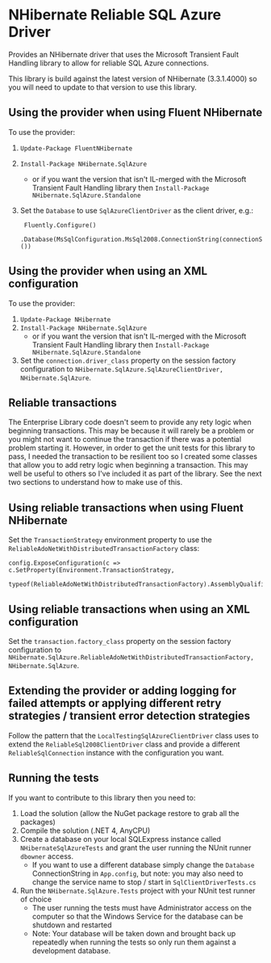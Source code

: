 ﻿NHibernate Reliable SQL Azure Driver
====================================

Provides an NHibernate driver that uses the Microsoft Transient Fault Handling library to allow for reliable SQL Azure connections.

This library is build against the latest version of NHibernate (3.3.1.4000) so you will need to update to that version to use this library.

Using the provider when using Fluent NHibernate
-----------------------------------------------

To use the provider:

1. `Update-Package FluentNHibernate`
2. `Install-Package NHibernate.SqlAzure`
	* or if you want the version that isn't IL-merged with the Microsoft Transient Fault Handling library then `Install-Package NHibernate.SqlAzure.Standalone`
3. Set the `Database` to use `SqlAzureClientDriver` as the client driver, e.g.:

        Fluently.Configure()
            .Database(MsSqlConfiguration.MsSql2008.ConnectionString(connectionString).Driver<SqlAzureClientDriver>())

Using the provider when using an XML configuration
--------------------------------------------------

To use the provider:

1. `Update-Package NHibernate`
2. `Install-Package NHibernate.SqlAzure`
	* or if you want the version that isn't IL-merged with the Microsoft Transient Fault Handling library then `Install-Package NHibernate.SqlAzure.Standalone`
3. Set the `connection.driver_class` property on the session factory configuration to `NHibernate.SqlAzure.SqlAzureClientDriver, NHibernate.SqlAzure`.

Reliable transactions
---------------------

The Enterprise Library code doesn't seem to provide any rety logic when beginning transactions. This may be because it will rarely be a problem or you might not want to continue the transaction if there was a potential problem starting it. However, in order to get the unit tests for this library to pass, I needed the transaction to be resilient too so I created some classes that allow you to add retry logic when beginning a transaction. This may well be useful to others so I've included it as part of the library. See the next two sections to understand how to make use of this.

Using reliable transactions when using Fluent NHibernate
--------------------------------------------------------

Set the `TransactionStrategy` environment property to use the `ReliableAdoNetWithDistributedTransactionFactory` class:

	config.ExposeConfiguration(c => c.SetProperty(Environment.TransactionStrategy,
		typeof(ReliableAdoNetWithDistributedTransactionFactory).AssemblyQualifiedName));

Using reliable transactions when using an XML configuration
-----------------------------------------------------------

Set the `transaction.factory_class` property on the session factory configuration to `NHibernate.SqlAzure.ReliableAdoNetWithDistributedTransactionFactory, NHibernate.SqlAzure`.

Extending the provider or adding logging for failed attempts or applying different retry strategies / transient error detection strategies
------------------------------------------------------------------------------------------------------------------------------------------

Follow the pattern that the `LocalTestingSqlAzureClientDriver` class uses to extend the `ReliableSql2008ClientDriver` class and provide a different `ReliableSqlConnection` instance with the configuration you want.

Running the tests
-----------------

If you want to contribute to this library then you need to:

1. Load the solution (allow the NuGet package restore to grab all the packages)
2. Compile the solution (.NET 4, AnyCPU)
3. Create a database on your local SQLExpress instance called `NHibernateSqlAzureTests` and grant the user running the NUnit runner `dbowner` access.
    * If you want to use a different database simply change the `Database` ConnectionString in `App.config`, but note: you may also need to change the service name to stop / start in `SqlClientDriverTests.cs`
4. Run the `NHibernate.SqlAzure.Tests` project with your NUnit test runner of choice
    * The user running the tests must have Administrator access on the computer so that the Windows Service for the database can be shutdown and restarted
	* Note: Your database will be taken down and brought back up repeatedly when running the tests so only run them against a development database.

